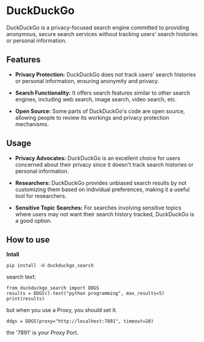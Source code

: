 # DuckDuckGo

DuckDuckGo is a privacy-focused search engine committed to providing anonymous, secure search services without tracking users' search histories or personal information.

## Features

- **Privacy Protection:** DuckDuckGo does not track users' search histories or personal information, ensuring anonymity and privacy.
  
- **Search Functionality:** It offers search features similar to other search engines, including web search, image search, video search, etc.

- **Open Source:** Some parts of DuckDuckGo's code are open source, allowing people to review its workings and privacy protection mechanisms.

## Usage

- **Privacy Advocates:** DuckDuckGo is an excellent choice for users concerned about their privacy since it doesn't track search histories or personal information.

- **Researchers:** DuckDuckGo provides unbiased search results by not customizing them based on individual preferences, making it a useful tool for researchers.

- **Sensitive Topic Searches:** For searches involving sensitive topics where users may not want their search history tracked, DuckDuckGo is a good option.

## How to use
**Intall**
```
pip install -U duckduckgo_search
```
search text:
```
from duckduckgo_search import DDGS
results = DDGS().text("python programming", max_results=5)
print(results)
```
but when you use a Proxy, you should set it.
```
ddgs = DDGS(proxy="http://localhost:7891", timeout=20)
```
the '7891' is your Proxy Port.
